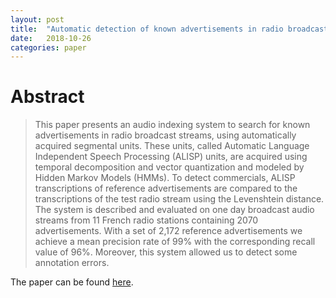 ```yaml
---
layout: post
title:  "Automatic detection of known advertisements in radio broadcast with data-driven ALISP transcriptions"
date:   2018-10-26
categories: paper
---
```


# Abstract

>This paper presents an audio indexing system to search for known advertisements in radio broadcast streams, using automatically acquired segmental units. These units, called Automatic Language Independent Speech Processing (ALISP) units, are acquired using temporal decomposition and vector quantization and modeled by Hidden Markov Models (HMMs). To detect commercials, ALISP transcriptions of reference advertisements are compared to the transcriptions of the test radio stream using the Levenshtein distance. The system is described and evaluated on one day broadcast audio streams from 11 French radio stations containing 2070 advertisements. With a set of 2,172 reference advertisements we achieve a mean precision rate of 99% with the corresponding recall value of 96%. Moreover, this system allowed us to detect some annotation errors.

The paper can be found [here].

[here]: https://link.springer.com/article/10.1007/s11042-011-0914-y
